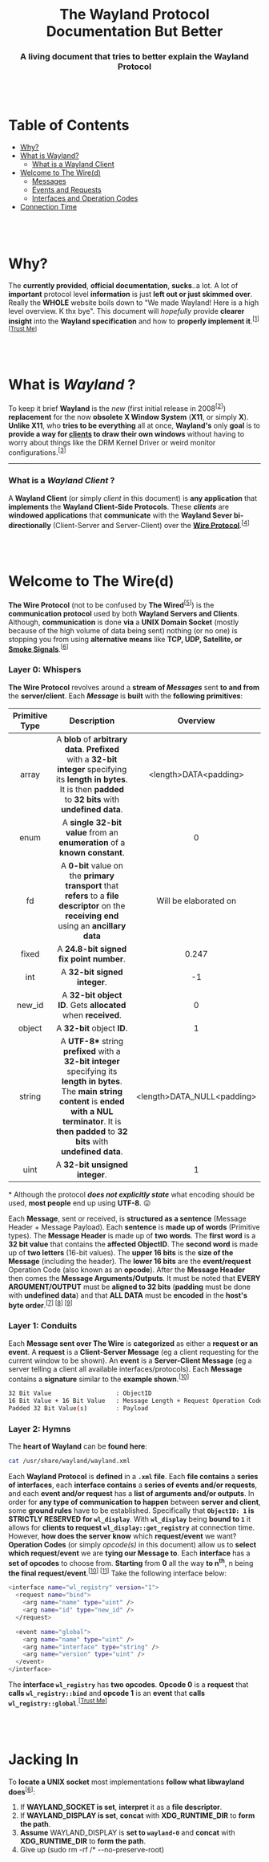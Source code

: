 <!-- Move text down -->
<br>

<!-- Header -->
<h1 align="center">The Wayland Protocol Documentation But Better</h1>

<!-- Subheading -->
<h3 align="center">A living document that tries to better explain the Wayland Protocol</h3>

<!-- Move text down -->
<br>

<!-- Move text down -->
<br>

# Table of Contents

- [Why?](#why)
- [What is Wayland?](#what-is-wayland-)
  - [What is a Wayland Client](#what-is-a-wayland-client-)
- [Welcome to The Wire(d)](#welcome-to-the-wired)
  - [Messages](#layer-0-whispers)
  - [Events and Requests](#layer-1-conduits)
  - [Interfaces and Operation Codes](#layer-2-hymns)
- [Connection Time](#jacking-in)

<!-- Move text down -->
<br>

<!-- Move text down -->
<br>

# Why?

The **currently provided**, **official documentation**, **sucks**..a lot. A lot of **important** protocol level **information** is just **left out or just skimmed over**. Really the **WHOLE** website boils down to "We made Wayland! Here is a high level overview. K thx bye". This document will _hopefully_ provide **clearer insight** into the **Wayland specification** and how to **properly implement it**.<sup>[[1][link-source-1]] [[Trust Me][link-source-trust]]</sup>

<!-- Move text down -->
<br>

<!-- Move text down -->
<br>

# What is _Wayland_ ?

To keep it brief **Wayland** is the _new_ (first initial release in 2008<sup>[[2][link-source-2]]</sup>) **replacement** for the now **obsolete X Window System** (**X11**, or simply **X**). **Unlike X11**, who **tries to be everything** all at once, **Wayland's** only **goal** is to **provide a way for [clients](#what-is-a-wayland-client-) to draw their own windows** without having to worry about things like the DRM Kernel Driver or weird monitor configurations.<sup>[[3][link-source-3]]</sup>

---

### What is a _Wayland Client_ ?

A **Wayland Client** (or simply _client_ in this document) is **any application** that **implements** the **Wayland Client-Side Protocols**. These **_clients_** are **windowed applications** that **communicate** with the **Wayland Sever bi-directionally** (Client-Server and Server-Client) over the **[Wire Protocol](#welcome-to-the-wired)**.<sup>[[4][link-source-4]]</sup>

<!-- Move text down -->
<br>

<!-- Move text down -->
<br>

# Welcome to The Wire(d)

**The Wire Protocol** (not to be confused by **The Wired**<sup>[[5][link-source-5]]</sup>) is the **communication protocol** used by both **Wayland Servers and Clients**. Although, **communication** is done **via** a **UNIX Domain Socket** (mostly because of the high volume of data being sent) nothing (or no one) is stopping you from using **alternative means** like **TCP, UDP, Satellite, or [Smoke Signals][link-source-smoke-signals]**.<sup>[[6][link-source-6]]</sup>

### Layer 0: Whispers

**The Wire Protocol** revolves around a **stream of _Messages_** sent **to and from** the **server/client**. Each **_Message_** is **built** with the **following primitives**:

| Primitive Type |                                                                                                          Description                                                                                                          |           Overview           |
| :------------: | :---------------------------------------------------------------------------------------------------------------------------------------------------------------------------------------------------------------------------: | :--------------------------: |
|     array      |                          A **blob** of **arbitrary data**. **Prefixed** with a **32-bit integer** specifying its **length in bytes**. It is then **padded** to **32 bits** with **undefined data**.                           |   \<length>DATA\<padding>    |
|      enum      |                                                                          A **single 32-bit value** from an **enumeration** of a **known constant**.                                                                           |              0               |
|       fd       |                                         A **0-bit** value on the **primary transport** that **refers** to a **file descriptor** on the **receiving end** using an **ancillary data**                                          |    Will be elaborated on     |
|     fixed      |                                                                                            A **24.8-bit signed fix point number**.                                                                                            |            0.247             |
|      int       |                                                                                                 A **32-bit signed integer**.                                                                                                  |              -1              |
|     new_id     |                                                                                 A **32-bit object ID**. Gets **allocated** when **received**.                                                                                 |              0               |
|     object     |                                                                                                  A **32-bit** object **ID**.                                                                                                  |              1               |
|     string     | A **UTF-8\*** string **prefixed** with a **32-bit integer** specifying its **length in bytes**. The **main string content** is **ended with a NUL terminator**. It is **then padded** to **32 bits** with **undefined data**. | \<length>DATA_NULL\<padding> |
|      uint      |                                                                                                A **32-bit unsigned integer**.                                                                                                 |              1               |

\* Although the protocol **_does not explicitly state_** what encoding should be used, **most people** end up using **UTF-8**. 😛

Each **Message**, sent or received, is **structured as a sentence** (Message Header + Message Payload). Each **sentence** is **made up of words** (Primitive types). The **Message Header** is made up of **two words**. The **first word** is a **32 bit value** that contains the **affected ObjectID**. The **second word** is made up of **two letters** (16-bit values). The **upper 16 bits** is the **size of the Message** (including the header). The **lower 16 bits** are the **event/request** Operation Code (also known as an **opcode**). After the **Message Header** then comes the **Message Arguments/Outputs**. It must be noted that **EVERY ARGUMENT/OUTPUT** must be **aligned to 32 bits** (**padding** must be done with **undefined data**) and that **ALL DATA** must be **encoded** in the **host's byte order**.<sup>[[7][link-source-7]] [[8][link-source-8]] [[9][link-source-9]]</sup>

### Layer 1: Conduits

Each **Message sent over The Wire** is **categorized** as either a **request or an event**. A **request** is a **Client-Server Message** (eg a client requesting for the current window to be shown). An **event** is a **Server-Client Message** (eg a server telling a client all available interfaces/protocols). Each **Message** contains a **signature** similar to the **example shown**.<sup>[[10][link-source-10]]</sup>

```sh
32 Bit Value                  : ObjectID
16 Bit Value + 16 Bit Value   : Message Length + Request Operation Code
Padded 32 Bit Value(s)        : Payload
```

### Layer 2: Hymns

The **heart of Wayland** can be **found here**:

```sh
cat /usr/share/wayland/wayland.xml
```

Each **Wayland Protocol** is **defined** in a **`.xml` file**. Each **file contains** a **series of interfaces**, each **interface contains** a **series of events and/or requests**, and each **event and/or request** has a **list of arguments and/or outputs**. In order for **any type of communication to happen** between **server and client**, some **ground rules** have to be established. Specifically that **`ObjectID: 1` is STRICTLY RESERVED for `wl_display`**. With **`wl_display`** being **bound to `1`** it allows for **clients to request `wl_display::get_registry`** at connection time. However, **how does the server know** which **request/event** we want? **Operation Codes** (or simply _opcode(s)_ in this document) allow us to **select which request/event** we are **tying our Message to**. Each **interface** has a **set of opcodes** to choose from. **Starting** from **0** all the way **to n**<sup>**th**</sup>, n being **the final request/event**.<sup>[[10][link-source-10]] [[11][link-source-11]]</sup> Take the following interface below:

```sh
<interface name="wl_registry" version="1">
  <request name="bind">
    <arg name="name" type="uint" />
    <arg name="id" type="new_id" />
  </request>

  <event name="global">
    <arg name="name" type="uint" />
    <arg name="interface" type="string" />
    <arg name="version" type="uint" />
  </event>
</interface>
```

The **interface `wl_registry`** has **two opcodes**. **Opcode 0** is a **request** that **calls `wl_registry::bind`** and **opcode 1** is an **event** that **calls `wl_registry::global`**.<sup>[[Trust Me][link-source-trust]]</sup>

<!-- Move text down -->
<br>

<!-- Move text down -->
<br>

# Jacking In

To **locate a UNIX socket** most implementations **follow what libwayland does**<sup>[[6][link-source-6]]</sup>:

1. If **WAYLAND_SOCKET is set**, **interpret** it as a **file descriptor**.
2. If **WAYLAND_DISPLAY is set**, **concat** with **XDG_RUNTIME_DIR** to **form the path**.
3. **Assume** WAYLAND_DISPLAY is **set to `wayland-0`** and **concat** with **XDG_RUNTIME_DIR** to **form the path**.
4. Give up (sudo rm -rf /\* --no-preserve-root)

<!-- Sources -->

[link-source-1]: https://wayland.freedesktop.org/docs/html/
[link-source-2]: https://cgit.freedesktop.org/wayland/wayland/commit/?id=97f1ebe8d5c2e166fabf757182c289fed266a45a
[link-source-3]: https://wayland.freedesktop.org/docs/html/ch01.html#sect-Compositing-manager-display-server
[link-source-4]: https://wayland.freedesktop.org/docs/html/apb.html#id-1.10.2
[link-source-5]: https://sel.fandom.com/wiki/The_Wired
[link-source-6]: https://wayland-book.com/protocol-design/wire-protocol.html#transports
[link-source-7]: https://wayland.freedesktop.org/docs/html/ch04.html#sect-Protocol-Wire-Format
[link-source-8]: https://wayland-book.com/protocol-design/wire-protocol.html#wire-protocol-basics
[link-source-9]: https://wayland-book.com/protocol-design/wire-protocol.html#messages
[link-source-10]: https://wayland-book.com/protocol-design/interfaces-reqs-events.html#interfaces-requests-and-events
[link-source-11]: https://wayland-book.com/registry.html#globals--the-registry
[link-source-trust]: https://github.com/MaxineToTheStars/the-wayland-protocol-documentation-but-better/blob/main/resources/trust.png
[link-source-smoke-signals]: https://github.com/MaxineToTheStars/the-wayland-protocol-documentation-but-better/blob/main/resources/smoke.png

